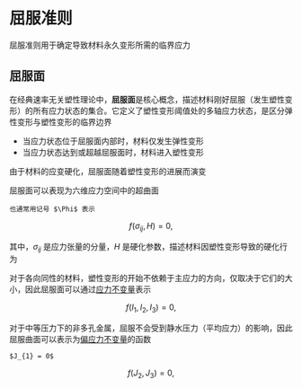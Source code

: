 # 屈服准则

<span class="gray-text">
屈服准则用于确定导致材料永久变形所需的临界应力
</span>

## 屈服面

在经典速率无关塑性理论中，**屈服面**是核心概念，描述材料刚好屈服（发生塑性变形）的所有应力状态的集合。它定义了塑性变形阈值处的多轴应力状态，是‌区分弹性变形与塑性变形的临界边界

- 当应力状态位于屈服面‌内部‌时，材料仅发生‌弹性变形
- 当应力状态‌达到或超越‌屈服面时，材料进入‌塑性变形

由于材料的应变硬化，屈服面随着塑性变形的进展而演变

屈服面可以表现为六维应力空间中的超曲面

```{margin}
也通常用记号 $\Phi$ 表示
```

$$
f(\sigma_{ij},H) = 0,
$$

其中，$\sigma_{ij}$ 是应力张量的分量，$H$ 是硬化参数，描述材料因塑性变形导致的硬化行为

对于各向同性的材料，塑性变形的开始不依赖于主应力的方向，仅取决于它们的大小，因此屈服面可以通过[应力不变量](../../Tensor/chap1/sec2-invarient.md)表示

$$
f(I_{1},I_{2},I_{3}) = 0,
$$

对于中等压力下的非多孔金属，屈服不会受到静水压力（平均应力）的影响，因此屈服曲面可以表示为[偏应力不变量](../../Tensor/chap1/sec2-invarient.md)的函数

```{margin}
$J_{1} = 0$
```

$$
f(J_{2},J_{3}) = 0,
$$
